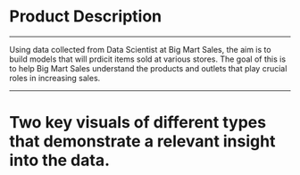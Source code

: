 # Product Description
___
Using data collected from Data Scientist at Big Mart Sales, the aim is to build models that will prdicit items sold at various stores. The goal of this is to help Big Mart Sales understand the products and outlets that play crucial roles in increasing sales.
___
# Two key visuals of different types that demonstrate a relevant insight into the data.
